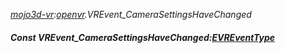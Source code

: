 _[mojo3d-vr](../../modules/mojo3d-vr/mojo3d-vr-module.md):[openvr](openvr:).VREvent\_CameraSettingsHaveChanged_
##### Const VREvent\_CameraSettingsHaveChanged:[EVREventType](../../modules/mojo3d-vr/openvr-evreventtype.md)
